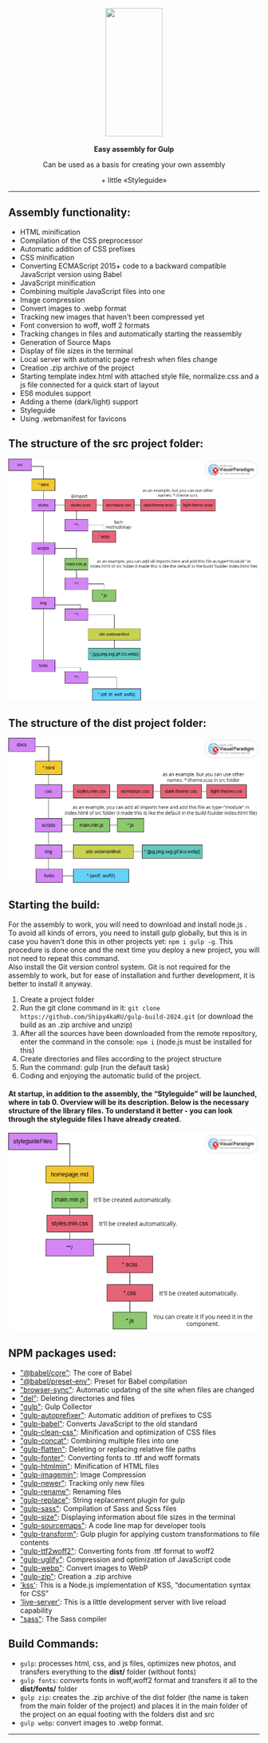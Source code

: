 <p align="center">
  <a href="https://gulpjs.com">
    <img height="257" width="114" src="https://raw.githubusercontent.com/gulpjs/artwork/master/gulp-2x.png">
  </a>
  <p align="center"><strong>Easy assembly for Gulp</strong></p>
</p>   
 <p align="center">Can be used as a basis for creating your own assembly</p>
 <p align="center">+ little «Styleguide»</p>
</p>

---

## Assembly functionality:

- HTML minification
- Compilation of the CSS preprocessor
- Automatic addition of CSS prefixes
- CSS minification
- Converting ECMAScript 2015+ code to a backward compatible JavaScript version using Babel
- JavaScript minification
- Combining multiple JavaScript files into one
- Image compression
- Convert images to .webp format
- Tracking new images that haven't been compressed yet
- Font conversion to woff, woff 2 formats
- Tracking changes in files and automatically starting the reassembly
- Generation of Source Maps
- Display of file sizes in the terminal
- Local server with automatic page refresh when files change
- Creation .zip archive of the project
- Starting template index.html with attached style file, normalize.css and a js file connected for a quick start of layout
- ES6 modules support
- Adding a theme (dark/light) support
- Styleguide
- Using .webmanifest for favicons

## The structure of the src project folder:

![Изображение](./src-diagram.png "src structure")

## The structure of the dist project folder:

![Изображение](./dist-diagram.png "dist structure")

## Starting the build:

For the assembly to work, you will need to download and install node.js .  
To avoid all kinds of errors, you need to install gulp globally, but this is in case you haven't done this in other projects yet: `npm i gulp -g`. This procedure is done once and the next time you deploy a new project, you will not need to repeat this command.  
Also install the Git version control system. Git is not required for the assembly to work, but for ease of installation and further development, it is better to install it anyway.

1. Create a project folder
2. Run the git clone command in it: `git clone https://github.com/Shipy4kaRU/gulp-build-2024.git` (or download the build as an .zip archive and unzip)
3. After all the sources have been downloaded from the remote repository, enter the command in the console: `npm i` (node.js must be installed for this)
4. Create directories and files according to the project structure
5. Run the command: gulp (run the default task)
6. Coding and enjoying the automatic build of the project.

#### At startup, in addition to the assembly, the “Styleguide” will be launched, where in tab 0. Overview will be its description. Below is the necessary structure of the library files. To understand it better - you can look through the styleguide files I have already created.

![Изображение](./styleguide-diagram.png "Styleguide structure")

## NPM packages used:

- ["@babel/core"](https://www.npmjs.com/package/@babel/core): The core of Babel
- ["@babel/preset-env"](https://www.npmjs.com/package/@babel/preset-env): Preset for Babel compilation
- ["browser-sync"](https://www.npmjs.com/package/browser-sync): Automatic updating of the site when files are changed
- ["del"](https://www.npmjs.com/package/del): Deleting directories and files
- ["gulp"](https://www.npmjs.com/package/gulp): Gulp Collector
- ["gulp-autoprefixer"](https://www.npmjs.com/package/gulp-autoprefixer): Automatic addition of prefixes to CSS
- ["gulp-babel"](https://www.npmjs.com/package/gulp-babel): Converts JavaScript to the old standard
- ["gulp-clean-css"](https://www.npmjs.com/package/gulp-clean-css): Minification and optimization of CSS files
- ["gulp-concat"](https://www.npmjs.com/package/gulp-concat): Combining multiple files into one
- ["gulp-flatten"](https://www.npmjs.com/package/gulp-flatten): Deleting or replacing relative file paths
- ["gulp-fonter"](https://www.npmjs.com/package/gulp-fonter): Converting fonts to .ttf and woff formats
- ["gulp-htmlmin"](https://www.npmjs.com/package/gulp-htmlmin): Minification of HTML files
- ["gulp-imagemin"](https://www.npmjs.com/package/gulp-imagemin): Image Compression
- ["gulp-newer"](https://www.npmjs.com/package/gulp-newer): Tracking only new files
- ["gulp-rename"](https://www.npmjs.com/package/gulp-rename): Renaming files
- ["gulp-replace"](https://www.npmjs.com/package/gulp-replace): String replacement plugin for gulp
- ["gulp-sass"](https://www.npmjs.com/package/gulp-sass): Compilation of Sass and Scss files
- ["gulp-size"](https://www.npmjs.com/search?q=gulp-size): Displaying information about file sizes in the terminal
- ["gulp-sourcemaps"](https://www.npmjs.com/package/gulp-sourcemaps): A code line map for developer tools
- ["gulp-transform"](https://www.npmjs.com/package/gulp-transform): Gulp plugin for applying custom transformations to file contents
- ["gulp-ttf2woff2"](https://www.npmjs.com/package/gulp-ttf2woff2): Converting fonts from .ttf format to woff2
- ["gulp-uglify"](https://www.npmjs.com/package/gulp-uglify): Compression and optimization of JavaScript code
- ["gulp-webp"](https://www.npmjs.com/package/gulp-webp): Convert images to WebP
- ["gulp-zip"](https://www.npmjs.com/package/gulp-zip): Creation a .zip archive
- ['kss'](https://www.npmjs.com/package/kss): This is a Node.js implementation of KSS, “documentation syntax for CSS”
- ['live-server'](https://www.npmjs.com/package/live-server): This is a little development server with live reload capability
- ["sass"](https://www.npmjs.com/package/sass): The Sass compiler

## Build Commands:

- `gulp`: processes html, css, and js files, optimizes new photos, and transfers everything to the **dist/** folder (without fonts)
- `gulp fonts`: converts fonts in woff,woff2 format and transfers it all to the **dist/fonts/** folder
- `gulp zip`: creates the .zip archive of the dist folder (the name is taken from the main folder of the project) and places it in the main folder of the project on an equal footing with the folders dist and src
- `gulp webp`: convert images to .webp format.

---
